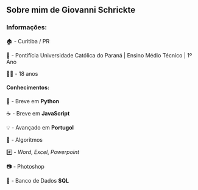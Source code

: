 ## Sobre mim de Giovanni Schrickte

### Informações: 
🏠 - Curitiba / PR

🏫 - Pontifícia Universidade Católica do Paraná | Ensino Médio Técnico | 1º Ano

🙎‍♂️ - 18 anos


#### Conhecimentos:

🐍 - Breve em **Python**

☕ - Breve em **JavaScript**

💡 - Avançado em **Portugol**

🔗 - Algoritmos

#️⃣ - *Word*, *Excel*, *Powerpoint*

📷 - Photoshop

🐬 - Banco de Dados **SQL**

### 
